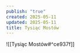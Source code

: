 ```yaml
---
publish: "true"
created: 2025-05-11
updated: 2025-05-11
title: Tysiąc Mostów
---
```

![[Tysiąc Mostów#^ce937f]]